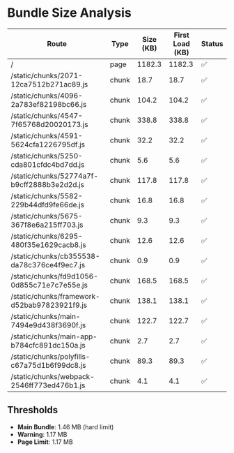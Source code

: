 # Bundle Size Analysis

| Route | Type | Size (KB) | First Load (KB) | Status |
|-------|------|-----------|-----------------|--------|
| / | page | 1182.3 | 1182.3 | ✅ |
| /static/chunks/2071-12ca7512b271ac89.js | chunk | 18.7 | 18.7 | ✅ |
| /static/chunks/4096-2a783ef82198bc66.js | chunk | 104.2 | 104.2 | ✅ |
| /static/chunks/4547-7f65768d20020173.js | chunk | 338.8 | 338.8 | ✅ |
| /static/chunks/4591-5624cfa1226795df.js | chunk | 32.2 | 32.2 | ✅ |
| /static/chunks/5250-cda801cfdc4bd7dd.js | chunk | 5.6 | 5.6 | ✅ |
| /static/chunks/52774a7f-b9cff2888b3e2d2d.js | chunk | 117.8 | 117.8 | ✅ |
| /static/chunks/5582-229b44dfd9fe66de.js | chunk | 16.8 | 16.8 | ✅ |
| /static/chunks/5675-367f8e6a215ff703.js | chunk | 9.3 | 9.3 | ✅ |
| /static/chunks/6295-480f35e1629cacb8.js | chunk | 12.6 | 12.6 | ✅ |
| /static/chunks/cb355538-da78c376ce4f9ec7.js | chunk | 0.9 | 0.9 | ✅ |
| /static/chunks/fd9d1056-0d855c71e7c7e55e.js | chunk | 168.5 | 168.5 | ✅ |
| /static/chunks/framework-d52bab97823921f9.js | chunk | 138.1 | 138.1 | ✅ |
| /static/chunks/main-7494e9d438f3690f.js | chunk | 122.7 | 122.7 | ✅ |
| /static/chunks/main-app-b784cfc891dc150a.js | chunk | 2.7 | 2.7 | ✅ |
| /static/chunks/polyfills-c67a75d1b6f99dc8.js | chunk | 89.3 | 89.3 | ✅ |
| /static/chunks/webpack-2546ff773ed476b1.js | chunk | 4.1 | 4.1 | ✅ |

## Thresholds
- **Main Bundle**: 1.46 MB (hard limit)
- **Warning**: 1.17 MB
- **Page Limit**: 1.17 MB
